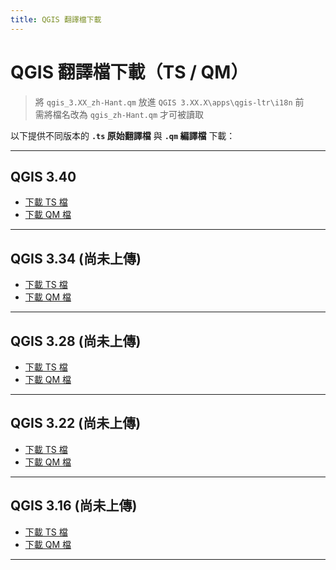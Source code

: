```yaml
---
title: QGIS 翻譯檔下載
---
```


# QGIS 翻譯檔下載（TS / QM）

> 將 `qgis_3.XX_zh-Hant.qm` 放進 `QGIS 3.XX.X\apps\qgis-ltr\i18n` 前  
> 需將檔名改為 `qgis_zh-Hant.qm` 才可被讀取


以下提供不同版本的 **`.ts` 原始翻譯檔** 與 **`.qm` 編譯檔** 下載：

---

## QGIS 3.40
- [下載 TS 檔](../assets/sites/qgis_3.40_zh-Hant.ts)  
- [下載 QM 檔](../assets/sites/qgis_3.40_zh-Hant.qm)  

---

## QGIS 3.34 (尚未上傳)
- [下載 TS 檔](../assets/sites/qgis_3.34_zh-Hant.ts)  
- [下載 QM 檔](../assets/sites/qgis_3.34_zh-Hant.qm)  

---

## QGIS 3.28 (尚未上傳)
- [下載 TS 檔](../assets/sites/qgis_3.28_zh-Hant.ts)  
- [下載 QM 檔](../assets/sites/qgis_3.28_zh-Hant.qm)  

---

## QGIS 3.22 (尚未上傳)
- [下載 TS 檔](../assets/sites/qgis_3.22_zh-Hant.ts)  
- [下載 QM 檔](../assets/sites/qgis_3.22_zh-Hant.qm)  

---

## QGIS 3.16 (尚未上傳)
- [下載 TS 檔](../assets/sites/qgis_3.16_zh-Hant.ts)  
- [下載 QM 檔](../assets/sites/qgis_3.16_zh-Hant.qm)  

---
